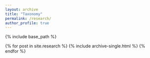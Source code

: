 ```yaml
---
layout: archive
title: "Taxonomy"
permalink: /research/
author_profile: true
---
```


{% include base_path %}


{% for post in site.research %}
  {% include archive-single.html %}
{% endfor %}